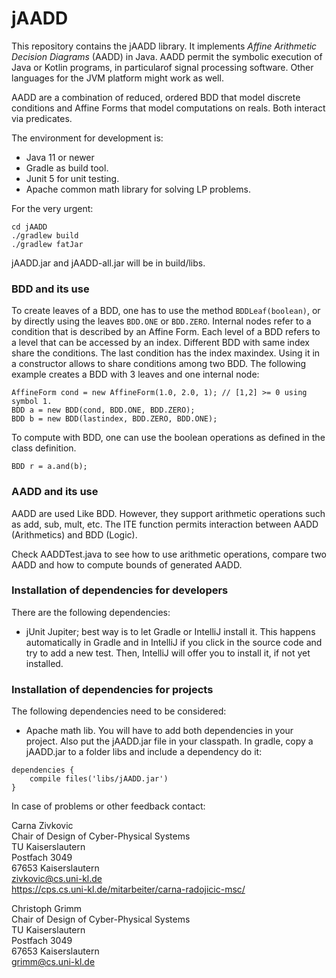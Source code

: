 # jAADD 
This repository contains the jAADD library. 
It implements *Affine Arithmetic Decision Diagrams* (AADD) in Java. 
AADD permit the symbolic execution of Java or Kotlin programs, 
in particularof signal processing software.
Other languages for the JVM platform might work as well. 

AADD are a combination of reduced, ordered BDD that model discrete
conditions and Affine Forms that model computations on reals. 
Both interact via predicates.

The environment for development is: 
- Java 11 or newer
- Gradle as build tool.  
- Junit 5 for unit testing.
- Apache common math library for solving LP problems.

For the very urgent: 
```
cd jAADD
./gradlew build 
./gradlew fatJar
```
jAADD.jar and jAADD-all.jar will be in build/libs. 

### BDD and its use

To create leaves of a BDD, one has to use the method `BDDLeaf(boolean)`, 
or by directly using the leaves `BDD.ONE` or `BDD.ZERO`.
Internal nodes refer to a condition that is described by an Affine Form. 
Each level of a BDD refers to a level that can be accessed by an index.
Different BDD with same index share the conditions. 
The last condition has the index maxindex.
Using it in a constructor allows to share conditions among two BDD. 
The following example creates a BDD with 3 leaves and one internal node: 
```
AffineForm cond = new AffineForm(1.0, 2.0, 1); // [1,2] >= 0 using symbol 1.
BDD a = new BDD(cond, BDD.ONE, BDD.ZERO);
BDD b = new BDD(lastindex, BDD.ZERO, BDD.ONE);
```
To compute with BDD, one can use the boolean operations as defined 
in the class definition. 
```
BDD r = a.and(b);
```

### AADD and its use

AADD are used Like BDD.
However, they support arithmetic operations such as add, sub, mult, etc. 
The ITE function permits interaction between AADD (Arithmetics) and BDD (Logic). 

Check AADDTest.java to see how to use arithmetic operations, compare two AADD and
how to compute bounds of generated AADD.
 

### Installation of dependencies for developers

There are the following dependencies: 
* jUnit Jupiter; best way is to let Gradle or IntelliJ install it. 
This happens automatically in Gradle and in IntelliJ if you click in the source code and try to add a new test.
Then, IntelliJ will offer you to install it, if not yet installed. 


### Installation of dependencies for projects
The following dependencies need to be considered: 
* Apache math lib. 
You will have to add both dependencies in your project. 
Also put the jAADD.jar file in your classpath.
In gradle, copy a jAADD.jar to a folder libs and include a dependency do it: 

```
dependencies {
    compile files('libs/jAADD.jar')
}
```
In case of problems or other feedback contact:

Carna Zivkovic  
Chair of Design of Cyber-Physical Systems  
TU Kaiserslautern  
Postfach 3049   
67653 Kaiserslautern  
zivkovic@cs.uni-kl.de  
https://cps.cs.uni-kl.de/mitarbeiter/carna-radojicic-msc/  

Christoph Grimm  
Chair of Design of Cyber-Physical Systems  
TU Kaiserslautern  
Postfach 3049  
67653 Kaiserslautern  
grimm@cs.uni-kl.de  
